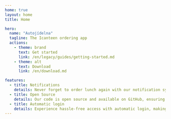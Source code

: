 ```yaml
---
home: true
layout: home
title: Home

hero:
  name: "Autojídelna"
  tagline: The Icanteen ordering app
  actions:
    - theme: brand
      text: Get started
      link: /en/legacy/guides/getting-started.md
    - theme: alt
      text: Download
      link: /en/download.md

features:
  - title: Notifications
    details: Never forget to order lunch again with our notification system.
  - title: Open Source
    details: Our code is open source and available on GitHub, ensuring its quality and security.
  - title: Automatic login
    details: Experience hassle-free access with automatic login, making ordering lunches instant.
---
```

